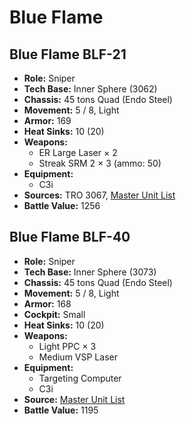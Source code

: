 # Blue Flame
## Blue Flame BLF-21
- **Role:** Sniper
- **Tech Base:** Inner Sphere (3062)
- **Chassis:** 45 tons Quad (Endo Steel)
- **Movement:** 5 / 8, Light
- **Armor:** 169
- **Heat Sinks:** 10 (20)
- **Weapons:**
  - ER Large Laser × 2
  - Streak SRM 2 × 3 (ammo: 50)
- **Equipment:**
  - C3i
- **Sources:** TRO 3067, [Master Unit List](http://masterunitlist.info/Unit/Details/3840/blue-flame-blf-21)
- **Battle Value:** 1256

## Blue Flame BLF-40
- **Role:** Sniper
- **Tech Base:** Inner Sphere (3073)
- **Chassis:** 45 tons Quad (Endo Steel)
- **Movement:** 5 / 8, Light
- **Armor:** 168
- **Cockpit:** Small
- **Heat Sinks:** 10 (20)
- **Weapons:**
  - Light PPC × 3
  - Medium VSP Laser
- **Equipment:**
  - Targeting Computer
  - C3i
- **Source:** [Master Unit List](http://masterunitlist.info/Unit/Details/5672/blue-flame-blf-40)
- **Battle Value:** 1195

